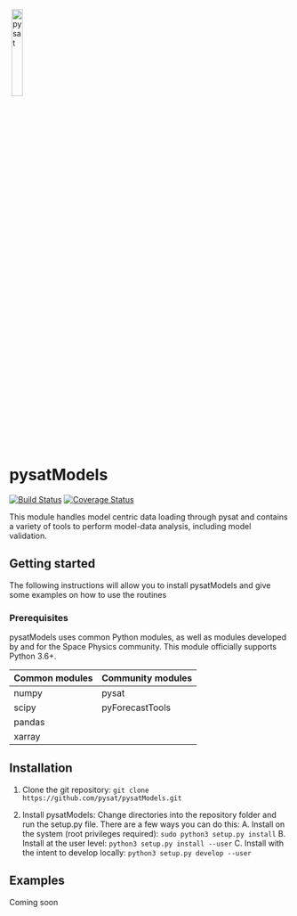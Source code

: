 <div align="left">
        <img height="0" width="0px">
        <img width="20%" src="docs/images/poweredbypysat.png" alt="pysat" title="pysat"</img>
</div>

# pysatModels
[![Build Status](https://travis-ci.org/pysat/pysatModels.svg?branch=master)](https://travis-ci.org/pysat/pysatModels)
[![Coverage Status](https://coveralls.io/repos/github/pysat/pysatModels/badge.svg?branch=master)](https://coveralls.io/github/pysat/pysatModels?branch=master)

This module handles model centric data loading through pysat and contains a
variety of tools to perform model-data analysis, including model validation. 

## Getting started

The following instructions will allow you to install pysatModels and give some
examples on how to use the routines

### Prerequisites

pysatModels uses common Python modules, as well as modules developed by and for
the Space Physics community.  This module officially supports Python 3.6+.

| Common modules | Community modules |
| -------------- | ----------------- |
| numpy          | pysat             |
| scipy          | pyForecastTools   |
| pandas         |                   |
| xarray         |                   |

## Installation

1. Clone the git repository:
   `git clone https://github.com/pysat/pysatModels.git`

2. Install pysatModels:
   Change directories into the repository folder and run the setup.py file.
   There are a few ways you can do this:
   A. Install on the system (root privileges required):
      `sudo python3 setup.py install`
   B. Install at the user level:
      `python3 setup.py install --user`
   C. Install with the intent to develop locally:
      `python3 setup.py develop --user`

## Examples

Coming soon

